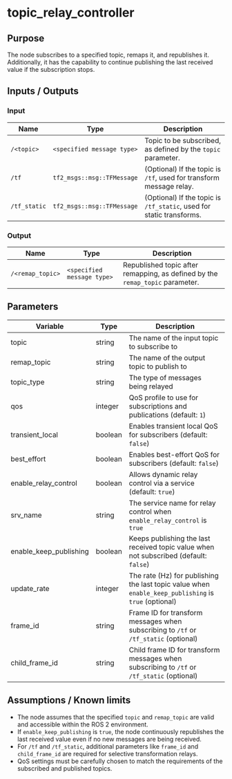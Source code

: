 # topic_relay_controller

## Purpose

The node subscribes to a specified topic, remaps it, and republishes it. Additionally, it has the capability to continue publishing the last received value if the subscription stops.

## Inputs / Outputs

### Input

| Name         | Type                       | Description                                                          |
| ------------ | -------------------------- | -------------------------------------------------------------------- |
| `/<topic>`   | `<specified message type>` | Topic to be subscribed, as defined by the `topic` parameter.         |
| `/tf`        | `tf2_msgs::msg::TFMessage` | (Optional) If the topic is `/tf`, used for transform message relay.  |
| `/tf_static` | `tf2_msgs::msg::TFMessage` | (Optional) If the topic is `/tf_static`, used for static transforms. |

### Output

| Name             | Type                       | Description                                                                   |
| ---------------- | -------------------------- | ----------------------------------------------------------------------------- |
| `/<remap_topic>` | `<specified message type>` | Republished topic after remapping, as defined by the `remap_topic` parameter. |

## Parameters

| Variable               | Type    | Description                                                                                          |
| ---------------------- | ------- | ---------------------------------------------------------------------------------------------------- |
| topic                  | string  | The name of the input topic to subscribe to                                                          |
| remap_topic            | string  | The name of the output topic to publish to                                                           |
| topic_type             | string  | The type of messages being relayed                                                                   |
| qos                    | integer | QoS profile to use for subscriptions and publications (default: `1`)                                 |
| transient_local        | boolean | Enables transient local QoS for subscribers (default: `false`)                                       |
| best_effort            | boolean | Enables best-effort QoS for subscribers (default: `false`)                                           |
| enable_relay_control   | boolean | Allows dynamic relay control via a service (default: `true`)                                         |
| srv_name               | string  | The service name for relay control when `enable_relay_control` is `true`                             |
| enable_keep_publishing | boolean | Keeps publishing the last received topic value when not subscribed (default: `false`)                |
| update_rate            | integer | The rate (Hz) for publishing the last topic value when `enable_keep_publishing` is `true` (optional) |
| frame_id               | string  | Frame ID for transform messages when subscribing to `/tf` or `/tf_static` (optional)                 |
| child_frame_id         | string  | Child frame ID for transform messages when subscribing to `/tf` or `/tf_static` (optional)           |

## Assumptions / Known limits

- The node assumes that the specified `topic` and `remap_topic` are valid and accessible within the ROS 2 environment.
- If `enable_keep_publishing` is `true`, the node continuously republishes the last received value even if no new messages are being received.
- For `/tf` and `/tf_static`, additional parameters like `frame_id` and `child_frame_id` are required for selective transformation relays.
- QoS settings must be carefully chosen to match the requirements of the subscribed and published topics.

